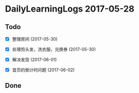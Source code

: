 # DailyLearningLogs  2017-05-28

## Todo

- [x] 整理房间 (2017-05-30)

- [x] 处理剪头发，洗衣服，兑换券 (2017-05-30)

- [x] 解决发现 (2017-06-01)

- [x] 首页的倒计时问题 (2017-06-02)

## Done




